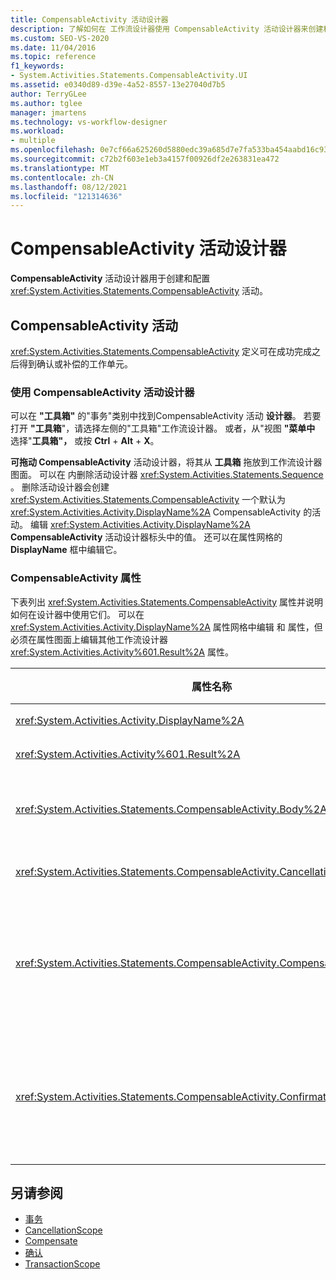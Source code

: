 ```yaml
---
title: CompensableActivity 活动设计器
description: 了解如何在 工作流设计器使用 CompensableActivity 活动设计器来创建和配置 CompensableActivity 活动。
ms.custom: SEO-VS-2020
ms.date: 11/04/2016
ms.topic: reference
f1_keywords:
- System.Activities.Statements.CompensableActivity.UI
ms.assetid: e0340d89-d39e-4a52-8557-13e27040d7b5
author: TerryGLee
ms.author: tglee
manager: jmartens
ms.technology: vs-workflow-designer
ms.workload:
- multiple
ms.openlocfilehash: 0e7cf66a625260d5880edc39a685d7e7fa533ba454aabd16c93cdee82aae06d4
ms.sourcegitcommit: c72b2f603e1eb3a4157f00926df2e263831ea472
ms.translationtype: MT
ms.contentlocale: zh-CN
ms.lasthandoff: 08/12/2021
ms.locfileid: "121314636"
---
```

# <a name="compensableactivity-activity-designer"></a>CompensableActivity 活动设计器

**CompensableActivity** 活动设计器用于创建和配置 <xref:System.Activities.Statements.CompensableActivity> 活动。

## <a name="the-compensableactivity-activity"></a>CompensableActivity 活动
 <xref:System.Activities.Statements.CompensableActivity> 定义可在成功完成之后得到确认或补偿的工作单元。

### <a name="using-the-compensableactivity-activity-designer"></a>使用 CompensableActivity 活动设计器
 可以在 **"工具箱"** 的"事务"类别中找到CompensableActivity 活动 **设计器**。 若要打开 **"工具箱**"，请选择左侧的"工具箱"工作流设计器。 或者，从"视图 **"菜单中** 选择"**工具箱"，** 或按 **Ctrl** + **Alt** + **X**。

 **可拖动 CompensableActivity** 活动设计器，将其从 **工具箱** 拖放到工作流设计器图面。 可以在 内删除活动设计器 <xref:System.Activities.Statements.Sequence> 。 删除活动设计器会创建 <xref:System.Activities.Statements.CompensableActivity> 一个默认为 <xref:System.Activities.Activity.DisplayName%2A> CompensableActivity 的活动。 编辑 <xref:System.Activities.Activity.DisplayName%2A> **CompensableActivity** 活动设计器标头中的值。 还可以在属性网格的 **DisplayName** 框中编辑它。

### <a name="the-compensableactivity-properties"></a>CompensableActivity 属性
 下表列出 <xref:System.Activities.Statements.CompensableActivity> 属性并说明如何在设计器中使用它们。 可以在 <xref:System.Activities.Activity.DisplayName%2A> 属性网格中编辑 和 属性，但必须在属性图面上编辑其他工作流设计器 <xref:System.Activities.Activity%601.Result%2A> 属性。

|属性名称|必选|使用情况|
|-|--------------|-|
|<xref:System.Activities.Activity.DisplayName%2A>|错误|<xref:System.Activities.Statements.CompensableActivity> 活动的可选友好名称。 默认值为 CompensableActivity。|
|<xref:System.Activities.Activity%601.Result%2A>|错误|指定 <xref:System.Activities.Statements.CompensableActivity> 的返回值。 此属性必须在属性网格中进行编辑。|
|<xref:System.Activities.Statements.CompensableActivity.Body%2A>|正确|指定为其提供补偿、取消和确认逻辑的活动。 若要添加活动，请从"工具箱"将活动拖放 <xref:System.Activities.Statements.CompensableActivity.Body%2A> 到 **"CompensableActivity"** 活动设计器上的"正文"框中。   添加提示文本"此处放置活动"。|
|<xref:System.Activities.Statements.CompensableActivity.CancellationHandler%2A>|错误|指定取消时执行的活动。 若要添加活动，请将其设计器从 **工具箱** 拖放到 **CompensableActivity** 活动设计器上的 **CancellationHandler** 框中。 添加提示文本"此处放置活动"。|
|<xref:System.Activities.Statements.CompensableActivity.CompensationHandler%2A>|错误|指定补偿 <xref:System.Activities.Statements.CompensableActivity.Body%2A> 活动时要执行的活动。 可使用 <xref:System.Activities.Statements.Compensate> 活动显式调用此处理程序。<br /><br /> 若要添加活动，请将其活动设计器从"工具箱"拖放到 **"CompensableActivity"活动设计器上的"补偿""Handler"** 框中。  添加提示文本"此处放置活动"。|
|<xref:System.Activities.Statements.CompensableActivity.ConfirmationHandler%2A>|错误|指定确认 <xref:System.Activities.Statements.CompensableActivity.Body%2A> 活动时要执行的活动。 可使用 <xref:System.Activities.Statements.Confirm> 活动显式调用此处理程序。<br /><br /> 若要添加活动，请将其活动设计器从工具箱拖放到 **CompensableActivity** 活动设计器上的 **ConfirmationHandler** 框中。 添加提示文本"此处放置活动"。|

## <a name="see-also"></a>另请参阅

- [事务](../workflow-designer/transaction-activity-designers.md)
- [CancellationScope](../workflow-designer/cancellationscope-activity-designer.md)
- [Compensate](../workflow-designer/compensate-activity-designer.md)
- [确认](../workflow-designer/confirm-activity-designer.md)
- [TransactionScope](../workflow-designer/transactionscope-activity-designer.md)

